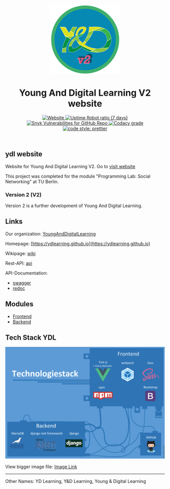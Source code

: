   <p align="center">
    <img alt="YDL Logo" src="/images/YDL-Logo-220px.png" width="220">
  </p>
  <h1 align="center"> Young And Digital Learning V2 website</h1>
  <p align="center">
  <!-- Website up status -->
  <a target="_blank" href="https://stats.uptimerobot.com/jnNBohE9w">
    <img alt="Website" src="https://img.shields.io/website/https/ydlearning.github.io.svg?down_message=offline&style=for-the-badge">
  </a>
  <!-- Website Uptime -->
  <a target="_blank" href="https://stats.uptimerobot.com/jnNBohE9w">
    <img alt="Uptime Robot ratio (7 days)" src="https://img.shields.io/uptimerobot/ratio/7/m782514222-44cd38ed633d998b4cdf9f76.svg?style=for-the-badge">
  </a>
  <!-- Vulnerabilities -->
<a target="_blank" href="https://snyk.io/test/github/ydlearning/ydl-v2-front">
    <img alt="Snyk Vulnerabilities for GitHub Repo" src="https://img.shields.io/snyk/vulnerabilities/github/ydlearning/ydl-v2-front.svg?style=for-the-badge">
  </a>
  <!-- Code Quality Codacy -->
<a target="_blank" href="https://www.codacy.com/app/YD-Learning/ydlearning.github.io?utm_source=github.com&amp;utm_medium=referral&amp;utm_content=ydlearning/ydlearning.github.io&amp;utm_campaign=Badge_Grade">
    <img alt="Codacy grade" src="https://img.shields.io/codacy/grade/a0fb0a4fd9294d88abbb334d19a15fd4.svg?style=for-the-badge">
  </a>
  <!-- Cody Style Prettier -->
  <a target="_blank" href="#badge">
    <img alt="code style: prettier" src="https://img.shields.io/badge/code_style-prettier-ff69b4.svg?style=for-the-badge">
  </a>
</p>
<br>

## ydl website

Website for Young And Digital Learning V2. Go to [visit website](https://ydlearning.github.io)

This project was completed for the module "Programming Lab: Social Networking" at TU Berlin.

### Version 2 (V2)

Version 2 is a further development of Young And Digital Learning.

## Links 
Our organization: [YoungAndDigitalLearning](https://github.com/ydlearning/)

Homepage: [https://ydlearning.github.io](https://ydlearning.github.io)

Wikipage: [wiki](../../wiki)

Rest-API: [api](https://api.ydlearning.com/)

API-Documentation: 

- [swagger](https://api.ydlearning.com/)
- [redoc](https://api.ydlearning.com/redoc/)

## Modules

- [Frontend](https://github.com/ydlearning/ydl-v2-front)
- [Backend](https://github.com/ydlearning/ydl-v2-api)
  

## Tech Stack YDL
<a href="https://raw.githubusercontent.com/ydlearning/ydlearning.github.io/master/images/stack_features.jpg" target="_blank">
  <img src="/images/stack_features.jpg" alt="Tech stack"></a>

View bigger image file: [Image Link](/images/stack_features.jpg)


---

Other Names:
YD Learning, Y&D Learning, Young & Digital Learning
